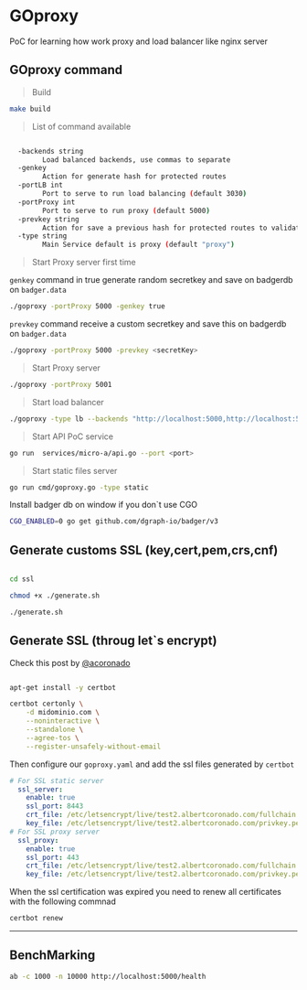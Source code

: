 # GOproxy
PoC for learning how work proxy and load balancer like nginx server


## GOproxy command

> Build

```bash
make build
```

> List of command available

```bash

  -backends string
        Load balanced backends, use commas to separate
  -genkey
        Action for generate hash for protected routes
  -portLB int
        Port to serve to run load balancing (default 3030)
  -portProxy int
        Port to serve to run proxy (default 5000)
  -prevkey string
        Action for save a previous hash for protected routes to validate JWT
  -type string
        Main Service default is proxy (default "proxy")
```

> Start Proxy server first time 

`genkey` command in true generate random secretkey and save on badgerdb on `badger.data`

```bash
./goproxy -portProxy 5000 -genkey true
```

`prevkey` command receive a custom secretkey and save this on badgerdb on `badger.data`

```bash
./goproxy -portProxy 5000 -prevkey <secretKey>
```

> Start Proxy server

```bash
./goproxy -portProxy 5001
```

> Start load balancer

```bash
./goproxy -type lb --backends "http://localhost:5000,http://localhost:5001,http://localhost:5002"
```

> Start API PoC service

```bash
go run  services/micro-a/api.go --port <port>
```

> Start static files server

```bash
go run cmd/goproxy.go -type static
```

Install badger db on window if you don`t use CGO
```bash
CGO_ENABLED=0 go get github.com/dgraph-io/badger/v3
```

## Generate customs SSL (key,cert,pem,crs,cnf)

```bash

cd ssl

chmod +x ./generate.sh

./generate.sh
```

## Generate SSL (throug let`s encrypt)

Check this post by [@acoronado](https://www.albertcoronado.com/2020/05/05/contratar-un-certificado-ssl-gratis-con-lets-encrypt-y-configurar-nginx/ "Contratar un certificado SSL Gratis con Let's Encrypt y configurar Nginx")

```bash

apt-get install -y certbot

certbot certonly \
    -d midominio.com \
    --noninteractive \
    --standalone \
    --agree-tos \
    --register-unsafely-without-email
```

Then configure our `goproxy.yaml` and add the ssl files generated by `certbot`

```yaml
# For SSL static server
  ssl_server:
    enable: true
    ssl_port: 8443
    crt_file: /etc/letsencrypt/live/test2.albertcoronado.com/fullchain.pem
    key_file: /etc/letsencrypt/live/test2.albertcoronado.com/privkey.pem
# For SSL proxy server
  ssl_proxy:
    enable: true
    ssl_port: 443
    crt_file: /etc/letsencrypt/live/test2.albertcoronado.com/fullchain.pem
    key_file: /etc/letsencrypt/live/test2.albertcoronado.com/privkey.pem
```

When the ssl certification was expired you need to renew all certificates
with the following commnad

```bash
certbot renew
```

---


BenchMarking
------------

```bash
ab -c 1000 -n 10000 http://localhost:5000/health
```